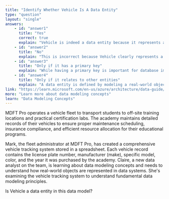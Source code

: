 ```yaml
---
title: "Identify Whether Vehicle Is A Data Entity"
type: "question"
layout: "single"
answers:
    - id: "answer1"
      title: "Yes"
      correct: true
      explain: "Vehicle is indeed a data entity because it represents a distinct real-world object (vehicles in the fleet) with specific attributes (license plate, make, model, color, year purchased) that can be stored and tracked in the data system."
    - id: "answer2"
      title: "No"
      explain: "This is incorrect because Vehicle clearly represents a distinct real-world object with specific attributes (license plate, make, model, color, year purchased), making it a valid data entity in the data model."
    - id: "answer3"
      title: "Only if it has a primary key"
      explain: "While having a primary key is important for database implementation, an entity is defined by representing a real-world object with attributes, regardless of key designation. Vehicle meets this definition with its specific characteristics."
    - id: "answer4"
      title: "Only if it relates to other entities"
      explain: "A data entity is defined by modeling a real-world object with attributes, not by its relationships to other entities. While Vehicle does relate to other entities like Rental, it would still be an entity on its own."
link: "https://learn.microsoft.com/en-us/azure/architecture/data-guide/relational-data/"
more: "Learn more about data modeling concepts"
learn: "Data Modeling Concepts"
---
```


MDFT Pro operates a vehicle fleet to transport students to off-site training locations and practical certification labs. The academy maintains detailed records of their vehicles to ensure proper maintenance scheduling, insurance compliance, and efficient resource allocation for their educational programs.

Mark, the fleet administrator at MDFT Pro, has created a comprehensive vehicle tracking system stored in a spreadsheet. Each vehicle record contains the license plate number, manufacturer (make), specific model, color, and the year it was purchased by the academy. Claire, a new data analyst on the team, is learning about data modeling concepts and needs to understand how real-world objects are represented in data systems. She's examining the vehicle tracking system to understand fundamental data modeling principles.

Is Vehicle a data entity in this data model?
